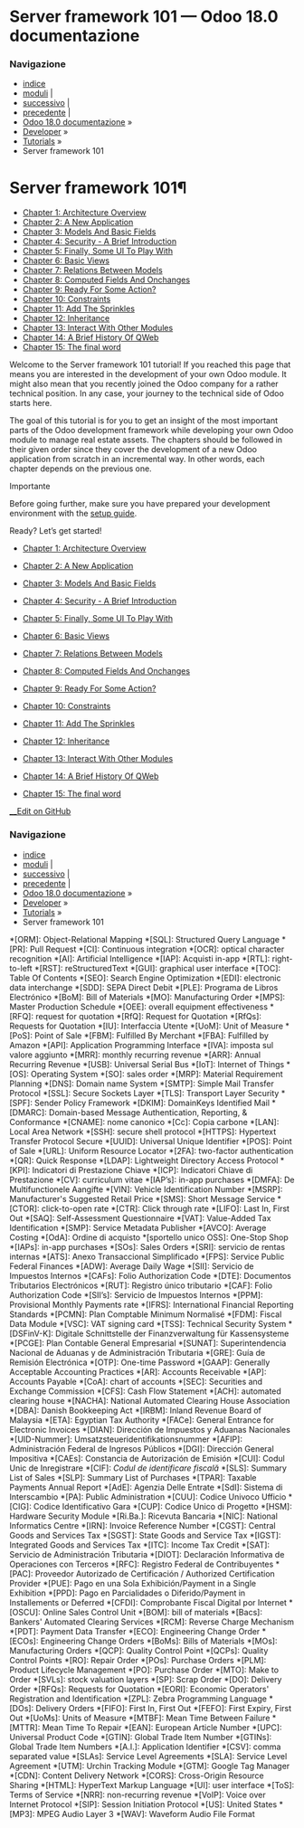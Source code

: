 # Server framework 101 — Odoo 18.0 documentazione

### Navigazione

  * [indice](../../genindex.html "Indice generale")
  * [moduli](../../py-modindex.html "Indice del modulo Python") |
  * [successivo](server_framework_101/01_architecture.html "Chapter 1: Architecture Overview") |
  * [precedente](setup_guide.html "Setup guide") |
  * [Odoo 18.0 documentazione](../../index-2.html) »
  * [Developer](../../developer.html) »
  * [Tutorials](../tutorials.html) »
  * Server framework 101



# Server framework 101¶

  * [Chapter 1: Architecture Overview](server_framework_101/01_architecture.html)
  * [Chapter 2: A New Application](server_framework_101/02_newapp.html)
  * [Chapter 3: Models And Basic Fields](server_framework_101/03_basicmodel.html)
  * [Chapter 4: Security - A Brief Introduction](server_framework_101/04_securityintro.html)
  * [Chapter 5: Finally, Some UI To Play With](server_framework_101/05_firstui.html)
  * [Chapter 6: Basic Views](server_framework_101/06_basicviews.html)
  * [Chapter 7: Relations Between Models](server_framework_101/07_relations.html)
  * [Chapter 8: Computed Fields And Onchanges](server_framework_101/08_compute_onchange.html)
  * [Chapter 9: Ready For Some Action?](server_framework_101/09_actions.html)
  * [Chapter 10: Constraints](server_framework_101/10_constraints.html)
  * [Chapter 11: Add The Sprinkles](server_framework_101/11_sprinkles.html)
  * [Chapter 12: Inheritance](server_framework_101/12_inheritance.html)
  * [Chapter 13: Interact With Other Modules](server_framework_101/13_other_module.html)
  * [Chapter 14: A Brief History Of QWeb](server_framework_101/14_qwebintro.html)
  * [Chapter 15: The final word](server_framework_101/15_final_word.html)



Welcome to the Server framework 101 tutorial! If you reached this page that means you are interested in the development of your own Odoo module. It might also mean that you recently joined the Odoo company for a rather technical position. In any case, your journey to the technical side of Odoo starts here.

The goal of this tutorial is for you to get an insight of the most important parts of the Odoo development framework while developing your own Odoo module to manage real estate assets. The chapters should be followed in their given order since they cover the development of a new Odoo application from scratch in an incremental way. In other words, each chapter depends on the previous one.

Importante

Before going further, make sure you have prepared your development environment with the [setup guide](setup_guide.html).

Ready? Let’s get started!

  * [Chapter 1: Architecture Overview](server_framework_101/01_architecture.html)

  * [Chapter 2: A New Application](server_framework_101/02_newapp.html)

  * [Chapter 3: Models And Basic Fields](server_framework_101/03_basicmodel.html)

  * [Chapter 4: Security - A Brief Introduction](server_framework_101/04_securityintro.html)

  * [Chapter 5: Finally, Some UI To Play With](server_framework_101/05_firstui.html)

  * [Chapter 6: Basic Views](server_framework_101/06_basicviews.html)

  * [Chapter 7: Relations Between Models](server_framework_101/07_relations.html)

  * [Chapter 8: Computed Fields And Onchanges](server_framework_101/08_compute_onchange.html)

  * [Chapter 9: Ready For Some Action?](server_framework_101/09_actions.html)

  * [Chapter 10: Constraints](server_framework_101/10_constraints.html)

  * [Chapter 11: Add The Sprinkles](server_framework_101/11_sprinkles.html)

  * [Chapter 12: Inheritance](server_framework_101/12_inheritance.html)

  * [Chapter 13: Interact With Other Modules](server_framework_101/13_other_module.html)

  * [Chapter 14: A Brief History Of QWeb](server_framework_101/14_qwebintro.html)

  * [Chapter 15: The final word](server_framework_101/15_final_word.html)




[ __Edit on GitHub](https://github.com/odoo/Documentation/edit/18.0/content/developer/tutorials/server_framework_101.rst)

### Navigazione

  * [indice](../../genindex.html "Indice generale")
  * [moduli](../../py-modindex.html "Indice del modulo Python") |
  * [successivo](server_framework_101/01_architecture.html "Chapter 1: Architecture Overview") |
  * [precedente](setup_guide.html "Setup guide") |
  * [Odoo 18.0 documentazione](../../index-2.html) »
  * [Developer](../../developer.html) »
  * [Tutorials](../tutorials.html) »
  * Server framework 101


  *[ORM]: Object-Relational Mapping
  *[SQL]: Structured Query Language
  *[PR]: Pull Request
  *[CI]: Continuous integration
  *[OCR]: optical character recognition
  *[AI]: Artificial Intelligence
  *[IAP]: Acquisti in-app
  *[RTL]: right-to-left
  *[RST]: reStructuredText
  *[GUI]: graphical user interface
  *[TOC]: Table Of Contents
  *[SEO]: Search Engine Optimization
  *[EDI]: electronic data interchange
  *[SDD]: SEPA Direct Debit
  *[PLE]: Programa de Libros Electrónico
  *[BoM]: Bill of Materials
  *[MO]: Manufacturing Order
  *[MPS]: Master Production Schedule
  *[OEE]: overall equipment effectiveness
  *[RFQ]: request for quotation
  *[RfQ]: Request for Quotation
  *[RfQs]: Requests for Quotation
  *[IU]: Interfaccia Utente
  *[UoM]: Unit of Measure
  *[PoS]: Point of Sale
  *[FBM]: Fulfilled By Merchant
  *[FBA]: Fulfilled by Amazon
  *[API]: Application Programming Interface
  *[IVA]: imposta sul valore aggiunto
  *[MRR]: monthly recurring revenue
  *[ARR]: Annual Recurring Revenue
  *[USB]: Universal Serial Bus
  *[IoT]: Internet of Things
  *[OS]: Operating System
  *[SO]: sales order
  *[MRP]: Material Requirement Planning
  *[DNS]: Domain name System
  *[SMTP]: Simple Mail Transfer Protocol
  *[SSL]: Secure Sockets Layer
  *[TLS]: Transport Layer Security
  *[SPF]: Sender Policy Framework
  *[DKIM]: DomainKeys Identified Mail
  *[DMARC]: Domain-based Message Authentication, Reporting, & Conformance
  *[CNAME]: nome canonico
  *[Cc]: Copia carbone
  *[LAN]: Local Area Network
  *[SSH]: secure shell protocol
  *[HTTPS]: Hypertext Transfer Protocol Secure
  *[UUID]: Universal Unique Identifier
  *[POS]: Point of Sale
  *[URL]: Uniform Resource Locator
  *[2FA]: two-factor authentication
  *[QR]: Quick Response
  *[LDAP]: Lightweight Directory Access Protocol
  *[KPI]: Indicatori di Prestazione Chiave
  *[ICP]: Indicatori Chiave di Prestazione
  *[CV]: curriculum vitae
  *[IAP’s]: in-app purchases
  *[DMFA]: De Multifunctionele Aangifte
  *[VIN]: Vehicle Identification Number
  *[MSRP]: Manufacturer's Suggested Retail Price
  *[SMS]: Short Message Service
  *[CTOR]: click-to-open rate
  *[CTR]: Click through rate
  *[LIFO]: Last In, First Out
  *[SAQ]: Self-Assessment Questionnaire
  *[VAT]: Value-Added Tax Identification
  *[SMP]: Service Metadata Publisher
  *[AVCO]: Average Costing
  *[OdA]: Ordine di acquisto
  *[sportello unico OSS]: One-Stop Shop
  *[IAPs]: in-app purchases
  *[SOs]: Sales Orders
  *[SRI]: servicio de rentas internas
  *[ATS]: Anexo Transaccional Simplificado
  *[FPS]: Service Public Federal Finances
  *[ADW]: Average Daily Wage
  *[SII]: Servicio de Impuestos Internos
  *[CAFs]: Folio Authorization Code
  *[DTE]: Documentos Tributarios Electrónicos
  *[RUT]: Registro único tributario
  *[CAF]: Folio Authorization Code
  *[SII’s]: Servicio de Impuestos Internos
  *[PPM]: Provisional Monthly Payments rate
  *[IFRS]: International Financial Reporting Standards
  *[PCMN]: Plan Comptable Minimum Normalisé
  *[FDM]: Fiscal Data Module
  *[VSC]: VAT signing card
  *[TSS]: Technical Security System
  *[DSFinV-K]: Digitale Schnittstelle der Finanzverwaltung für Kassensysteme
  *[PCGE]: Plan Contable General Empresarial
  *[SUNAT]: Superintendencia Nacional de Aduanas y de Administración Tributaria
  *[GRE]: Guía de Remisión Electrónica
  *[OTP]: One-time Password
  *[GAAP]: Generally Acceptable Accounting Practices
  *[AR]: Accounts Receivable
  *[AP]: Accounts Payable
  *[CoA]: chart of accounts
  *[SEC]: Securities and Exchange Commission
  *[CFS]: Cash Flow Statement
  *[ACH]: automated clearing house
  *[NACHA]: National Automated Clearing House Association
  *[DBA]: Danish Bookkeeping Act
  *[IRBM]: Inland Revenue Board of Malaysia
  *[ETA]: Egyptian Tax Authority
  *[FACe]: General Entrance for Electronic Invoices
  *[DIAN]: Dirección de Impuestos y Aduanas Nacionales
  *[UID-Nummer]: Umsatzsteueridentifikationsnummer
  *[AFIP]: Administración Federal de Ingresos Públicos
  *[DGI]: Dirección General Impositiva
  *[CAEs]: Constancia de Autorización de Emisión
  *[CUI]: Codul Unic de Inregistrare
  *[CIF]: *Codul de identificare fiscală*
  *[SLS]: Summary List of Sales
  *[SLP]: Summary List of Purchases
  *[TPAR]: Taxable Payments Annual Report
  *[AdE]: Agenzia Delle Entrate
  *[SdI]: Sistema di Interscambio
  *[PA]: Public Administration
  *[CUU]: Codice Univoco Ufficio
  *[CIG]: Codice Identificativo Gara
  *[CUP]: Codice Unico di Progetto
  *[HSM]: Hardware Security Module
  *[Ri.Ba.]: Ricevuta Bancaria
  *[NIC]: National Informatics Centre
  *[IRN]: Invoice Reference Number
  *[CGST]: Central Goods and Services Tax
  *[SGST]: State Goods and Service Tax
  *[IGST]: Integrated Goods and Services Tax
  *[ITC]: Income Tax Credit
  *[SAT]: Servicio de Administración Tributaria
  *[DIOT]: Declaración Informativa de Operaciones con Terceros
  *[RFC]: Registro Federal de Contribuyentes
  *[PAC]: Proveedor Autorizado de Certificación / Authorized Certification Provider
  *[PUE]: Pago en una Sola Exhibición/Payment in a Single Exhibition
  *[PPD]: Pago en Parcialidades o Diferido/Payment in Installements or Deferred
  *[CFDI]: Comprobante Fiscal Digital por Internet
  *[OSCU]: Online Sales Control Unit
  *[BOM]: bill of materials
  *[Bacs]: Bankers' Automated Clearing Services
  *[RCM]: Reverse Charge Mechanism
  *[PDT]: Payment Data Transfer
  *[ECO]: Engineering Change Order
  *[ECOs]: Engineering Change Orders
  *[BoMs]: Bills of Materials
  *[MOs]: Manufacturing Orders
  *[QCP]: Quality Control Point
  *[QCPs]: Quality Control Points
  *[RO]: Repair Order
  *[POs]: Purchase Orders
  *[PLM]: Product Lifecycle Management
  *[PO]: Purchase Order
  *[MTO]: Make to Order
  *[SVLs]: stock valuation layers
  *[SP]: Scrap Order
  *[DO]: Delivery Order
  *[RFQs]: Requests for Quotation
  *[EORI]: Economic Operators' Registration and Identification
  *[ZPL]: Zebra Programming Language
  *[DOs]: Delivery Orders
  *[FIFO]: First In, First Out
  *[FEFO]: First Expiry, First Out
  *[UoMs]: Units of Measure
  *[MTBF]: Mean Time Between Failure
  *[MTTR]: Mean Time To Repair
  *[EAN]: European Article Number
  *[UPC]: Universal Product Code
  *[GTIN]: Global Trade Item Number
  *[GTINs]: Global Trade Item Numbers
  *[A.I.]: Application Identifier
  *[CSV]: comma separated value
  *[SLAs]: Service Level Agreements
  *[SLA]: Service Level Agreement
  *[UTM]: Urchin Tracking Module
  *[GTM]: Google Tag Manager
  *[CDN]: Content Delivery Network
  *[CORS]: Cross-Origin Resource Sharing
  *[HTML]: HyperText Markup Language
  *[UI]: user interface
  *[ToS]: Terms of Service
  *[NRR]: non-recurring revenue
  *[VoIP]: Voice over Internet Protocol
  *[SIP]: Session Initiation Protocol
  *[US]: United States
  *[MP3]: MPEG Audio Layer 3
  *[WAV]: Waveform Audio File Format